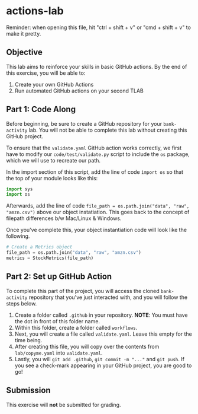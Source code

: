 # actions-lab

Reminder: when opening this file, hit "ctrl + shift + v" or "cmd + shift + v" to make it pretty.

## Objective
This lab aims to reinforce your skills in basic GitHub actions. By the end of this exercise, you will be able to: 
1. Create your own GitHub Actions
2. Run automated GitHub actions on your second TLAB

## Part 1: Code Along

Before beginning, be sure to create a GitHub repository for your `bank-activity` lab. You will not be able to complete this lab without creating this GitHub project.

To ensure that the `validate.yaml` GitHub action works correctly, we first have to modify our `code/test/validate.py` script to include the `os` package, which we will use to recreate our path.

In the import section of this script, add the line of code `import os` so that the top of your module looks like this:

```python
import sys
import os
```

Afterwards, add the line of code `file_path = os.path.join("data", "raw", "amzn.csv")` above our object instatiation. This goes back to the concept of filepath differences b/w Mac/Linux & Windows. 

Once you've complete this, your object instantiation code will look like the following.

```python
# Create a Metrics object
file_path = os.path.join("data", "raw", "amzn.csv")
metrics = StockMetrics(file_path)
```

## Part 2: Set up GitHub Action

To complete this part of the project, you will access the cloned `bank-activity` repository that you've just interacted with, and you will follow the steps below.

1. Create a folder called `.github` in your repository. **NOTE**: You must have the dot in front of this folder name.
2. Within this folder, create a folder called `workflows`.
3. Next, you will create a file called `validate.yaml`. Leave this empty for the time being.
4. After creating this file, you will copy over the contents from `lab/copyme.yaml` into `validate.yaml`.
5. Lastly, you will `git add .github`, `git commit -m "..."` and `git push`. If you see a check-mark appearing in your GitHub project, you are good to go!

## Submission

This exercise will **not** be submitted for grading.
